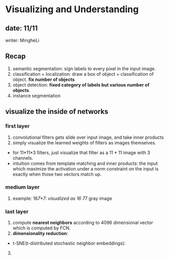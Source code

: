 # Visualizing and Understanding

## date: 11/11
writer: MingheLi

## Recap
1. semantic segmentation: sign labels to every pixel in the input image.
2. classification + localization: draw a box of object + classification of object. **fix number of objects**
3. object detection: **fixed category of labels but various number of objects**.
4. instance segmentation

## visualize the inside of networks
### first layer
1. convolutional filters gets slide over input image, and take inner products
2. simply visualize the learned weights of filters as images themselves.
- for 11*11\*3 filters, just visualize that filter as a 11 * 11 image with 3 channels.
- intuition comes from template matching and inner products: the input which maximize the activation under a norm constraint on the input is exactly when those two vectors match up.
### medium layer
1. example: 16*7\*7: visualized as 16 7*7 gray image
### last layer
1. compute **nearest neighbors** according to 4096 dimensional vector which is computed by FCN.
2. **dimensionality reduction**:
- t-SNE(t-distributed stochastic neighbor embeddings): 
3. 
 
